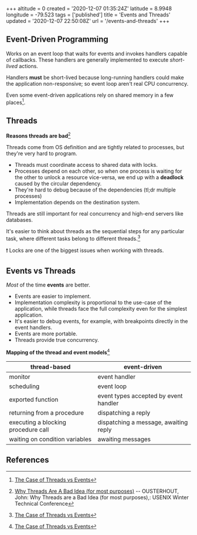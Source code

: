+++
altitude = 0
created = '2020-12-07 01:35:24Z'
latitude = 8.9948
longitude = -79.523
tags = ['published']
title = 'Events and Threads'
updated = '2020-12-07 22:50:08Z'
url = '/events-and-threads'
+++

## Event-Driven Programming

Works on an event loop that waits for events and invokes handlers capable of callbacks. These handlers are generally implemented to execute *short-lived* actions.

Handlers **must** be short-lived because long-running handlers could make the application non-responsive; so event loop aren't real CPU concurrency.

Even some event-driven applications rely on shared memory in a few places[^1].

## Threads

**Reasons threads are bad**[^2]

Threads come from OS definition and are tightly related to processes, but they're very hard to program.

* Threads must coordinate access to shared data with locks.
* Processes depend on each other, so when one process is waiting for the other to unlock a resource vice-versa, we end up with a **deadlock** caused by the circular dependency.
* They're hard to debug because of the dependencies (tl;dr multiple processes)
* Implementation depends on the destination system.

Threads are still important for real concurrency and high-end servers like databases.

It's easier to think about threads as the sequential steps for any particular task, where different tasks belong to different threads.[^1]

:exclamation: Locks are one of the biggest issues when working with threads.

## Events vs Threads

*Most* of the time **events** are better.

* Events are easier to implement.
* Implementation complexity is proportional to the use-case of the application, while threads face the full complexity even for the simplest application.
* It's easier to debug events, for example, with breakpoints directly in the event handlers.
* Events are more portable.
* Threads provide true concurrency.

**Mapping of the thread and event models**[^1]

|**thread-based**|**event-driven**|
|------------|------------|
|monitor|event handler|
|scheduling|event loop|
|exported function|event types accepted by event handler|
|returning from a procedure|dispatching a reply|
|executing a blocking procedure call|dispatching a message, awaiting reply|
|waiting on condition variables|awaiting messages|

## References

[^1]: [The Case of Threads vs Events](https://berb.github.io/diploma-thesis/original/043_threadsevents.html)
    

[^2]: [Why Threads Are A Bad Idea (for most purposes)](https://web.stanford.edu/~ouster/cgi-bin/papers/threads.pdf) -- OUSTERHOUT, John: Why Threads are a Bad Idea (for most purposes),: USENIX Winter Technical Conference
